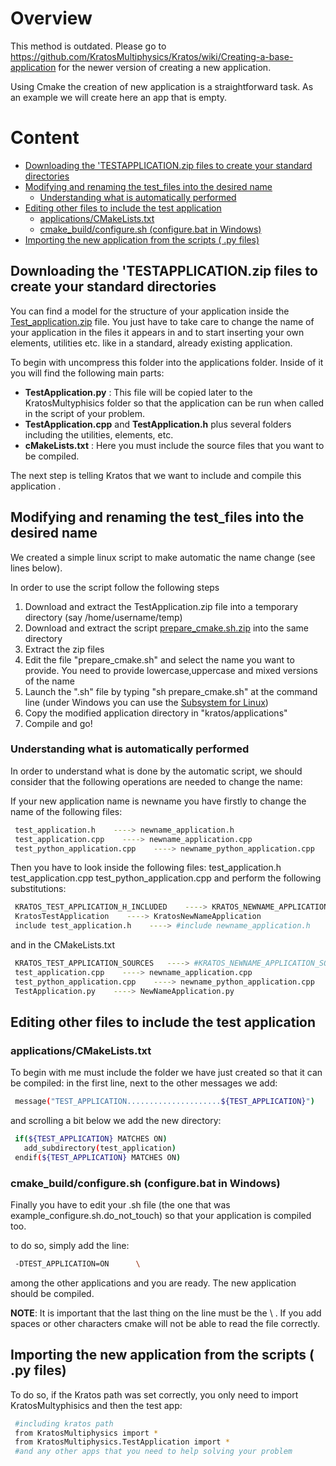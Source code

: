 # Overview

This method is outdated. Please go to https://github.com/KratosMultiphysics/Kratos/wiki/Creating-a-base-application for the newer version of creating a new application.

Using Cmake the creation of new application is a straightforward task. As an example we will create here an app that is empty. 
# Content
* [Downloading the 'TESTAPPLICATION.zip files to create your standard directories][link1]
* [Modifying and renaming the test_files into the desired name][link2]
    * [Understanding what is automatically performed][link3]
* [Editing other files to include the test application][link4]
    * [applications/CMakeLists.txt][link5]
    * [cmake_build/configure.sh (configure.bat in Windows)][link6]
* [Importing the new application from the scripts ( .py files)][link7]

[link1]: https://github.com/KratosMultiphysics/Kratos/wiki/How-to-Create-a-New-Application-using-cmake#downloading-the-testapplicationzip-files-to-create-your-standard-directories
[link2]: https://github.com/KratosMultiphysics/Kratos/wiki/How-to-Create-a-New-Application-using-cmake#modifying-and-renaming-the-test_files-into-the-desired-name
[link3]: https://github.com/KratosMultiphysics/Kratos/wiki/How-to-Create-a-New-Application-using-cmake#understanding-what-is-automatically-performed
[link4]: https://github.com/KratosMultiphysics/Kratos/wiki/How-to-Create-a-New-Application-using-cmake#editing-other-files-to-include-the-test-application
[link5]: https://github.com/KratosMultiphysics/Kratos/wiki/How-to-Create-a-New-Application-using-cmake#applicationscmakeliststxt
[link6]: https://github.com/KratosMultiphysics/Kratos/wiki/How-to-Create-a-New-Application-using-cmake#cmake_buildconfiguresh-configurebat-in-windows
[link7]: https://github.com/KratosMultiphysics/Kratos/wiki/How-to-Create-a-New-Application-using-cmake#importing-the-new-application-from-the-scripts--py-files

## Downloading the 'TESTAPPLICATION.zip files to create your standard directories 

You can find a model for the structure of your application inside the [Test_application.zip](http://kratos-wiki.cimne.upc.edu/images/7/71/Test_application.zip)  file. You just have to take care to change the name of your application in the files it appears in and to start inserting your own elements, utilities etc. like in a standard, already existing application.

To begin with uncompress this folder into the applications folder. Inside of it you will find the following main parts:

* **TestApplication.py** : This file will be copied later to the KratosMultyphisics folder so that the application can be run when called in the script of your problem.
* **TestApplication.cpp** and **TestApplication.h** plus several folders including the utilities, elements, etc.
* **cMakeLists.txt** : Here you must include the source files that you want to be compiled. 

The next step is telling Kratos that we want to include and compile this application . 

## Modifying and renaming the test_files into the desired name 

We created a simple linux script to make automatic the name change (see lines below).

In order to use the script follow the following steps

1. Download and extract the TestApplication.zip file into a temporary directory (say /home/username/temp)
2. Download and extract the script [prepare_cmake.sh.zip](http://kratos-wiki.cimne.upc.edu/images/d/d5/Prepare_cmake.sh.zip)  into the same directory
3. Extract the zip files
4. Edit the file "prepare_cmake.sh" and select the name you want to provide. You need to provide lowercase,uppercase and mixed versions of the name
5. Launch the ".sh" file by typing "sh prepare_cmake.sh" at the command line (under Windows you can use the [Subsystem for Linux](https://www.microsoft.com/store/productId/9NBLGGH4MSV6))
6. Copy the modified application directory in "kratos/applications"
7. Compile and go! 

### Understanding what is automatically performed 

In order to understand what is done by the automatic script, we should consider that the following operations are needed to change the name:

If your new application name is newname you have firstly to change the name of the following files: 

~~~sh
 test_application.h    ----> newname_application.h
 test_application.cpp    ----> newname_application.cpp
 test_python_application.cpp    ----> newname_python_application.cpp
~~~

Then you have to look inside the following files: test_application.h test_application.cpp test_python_application.cpp and perform the following substitutions: 

~~~sh
 KRATOS_TEST_APPLICATION_H_INCLUDED    ----> KRATOS_NEWNAME_APPLICATION_H_INCLUDED
 KratosTestApplication    ----> KratosNewNameApplication
 include test_application.h    ----> #include newname_application.h
~~~

and in the CMakeLists.txt 

~~~sh
 KRATOS_TEST_APPLICATION_SOURCES   ----> #KRATOS_NEWNAME_APPLICATION_SOURCES
 test_application.cpp    ----> newname_application.cpp
 test_python_application.cpp    ----> newname_python_application.cpp
 TestApplication.py    ----> NewNameApplication.py
~~~

## Editing other files to include the test application 

### applications/CMakeLists.txt

To begin with me must include the folder we have just created so that it can be compiled: in the first line, next to the other messages we add: 

~~~sh
 message("TEST_APPLICATION.....................${TEST_APPLICATION}")
~~~

and scrolling a bit below we add the new directory: 

~~~sh
 if(${TEST_APPLICATION} MATCHES ON)
   add_subdirectory(test_application)
 endif(${TEST_APPLICATION} MATCHES ON)
~~~

### cmake_build/configure.sh (configure.bat in Windows)

Finally you have to edit your .sh file (the one that was example_configure.sh.do_not_touch) so that your application is compiled too.

to do so, simply add the line:

~~~sh
 -DTEST_APPLICATION=ON		\
~~~

among the other applications and you are ready. The new application should be compiled.

**NOTE**: It is important that the last thing on the line must be the \ . If you add spaces or other characters cmake will not be able to read the file correctly. 

## Importing the new application from the scripts ( .py files) 

To do so, if the Kratos path was set correctly, you only need to import KratosMultyphisics and then the test app: 

~~~sh
 #including kratos path
 from KratosMultiphysics import *
 from KratosMultiphysics.TestApplication import *
 #and any other apps that you need to help solving your problem
~~~